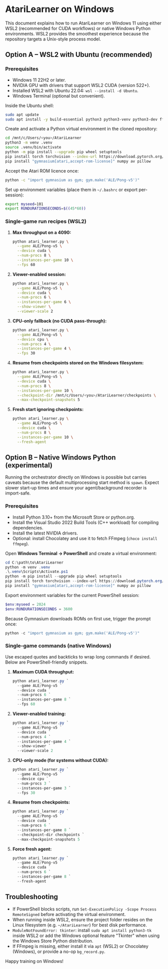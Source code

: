 # AtariLearner on Windows

This document explains how to run AtariLearner on Windows 11 using either WSL2 (recommended for CUDA workflows) or native Windows Python environments.  WSL2 provides the smoothest experience because the repository targets a Unix-style process model.

## Option A – WSL2 with Ubuntu (recommended)

### Prerequisites

* Windows 11 22H2 or later.
* NVIDIA GPU with drivers that support WSL2 CUDA (version 522+).
* Installed WSL2 with Ubuntu 22.04: `wsl --install -d Ubuntu`.
* Windows Terminal (optional but convenient).

Inside the Ubuntu shell:

```bash
sudo apt update
sudo apt install -y build-essential python3 python3-venv python3-dev ffmpeg
```

Create and activate a Python virtual environment in the cloned repository:

```bash
cd /mnt/c/Users/<you>/AtariLearner
python3 -m venv .venv
source .venv/bin/activate
python -m pip install --upgrade pip wheel setuptools
pip install torch torchvision --index-url https://download.pytorch.org/whl/cu121
pip install "gymnasium[atari,accept-rom-license]" numpy av pillow
```

Accept the Atari ROM licence once:

```bash
python -c "import gymnasium as gym; gym.make('ALE/Pong-v5')"
```

Set up environment variables (place them in `~/.bashrc` or export per-session):

```bash
export myseed=101
export RUNDURATIONSECONDS=$((45*60))
```

### Single-game run recipes (WSL2)

1. **Max throughput on a 4090:**

   ```bash
   python atari_learner.py \
     --game ALE/Pong-v5 \
     --device cuda \
     --num-procs 8 \
     --instances-per-game 10 \
     --fps 60
   ```

2. **Viewer-enabled session:**

   ```bash
   python atari_learner.py \
     --game ALE/Pong-v5 \
     --device cuda \
     --num-procs 6 \
     --instances-per-game 6 \
     --show-viewer \
     --viewer-scale 2
   ```

3. **CPU-only fallback (no CUDA pass-through):**

   ```bash
   python atari_learner.py \
     --game ALE/Pong-v5 \
     --device cpu \
     --num-procs 4 \
     --instances-per-game 4 \
     --fps 30
   ```

4. **Resume from checkpoints stored on the Windows filesystem:**

   ```bash
   python atari_learner.py \
     --game ALE/Pong-v5 \
     --device cuda \
     --num-procs 8 \
     --instances-per-game 10 \
     --checkpoint-dir /mnt/c/Users/<you>/AtariLearner/checkpoints \
     --max-checkpoint-snapshots 5
   ```

5. **Fresh start ignoring checkpoints:**

   ```bash
   python atari_learner.py \
     --game ALE/Pong-v5 \
     --device cuda \
     --num-procs 8 \
     --instances-per-game 10 \
     --fresh-agent
   ```

## Option B – Native Windows Python (experimental)

Running the orchestrator directly on Windows is possible but carries caveats because the default multiprocessing start method is `spawn`.  Expect slower start-up times and ensure your agent/background recorder is import-safe.

### Prerequisites

* Install Python 3.10+ from the Microsoft Store or python.org.
* Install the Visual Studio 2022 Build Tools (C++ workload) for compiling dependencies.
* Install the latest NVIDIA drivers.
* Optional: install Chocolatey and use it to fetch FFmpeg (`choco install ffmpeg`).

Open **Windows Terminal → PowerShell** and create a virtual environment:

```powershell
cd C:\path\to\AtariLearner
python -m venv .venv
.\.venv\Scripts\Activate.ps1
python -m pip install --upgrade pip wheel setuptools
pip install torch torchvision --index-url https://download.pytorch.org/whl/cu121
pip install "gymnasium[atari,accept-rom-license]" numpy av pillow
```

Export environment variables for the current PowerShell session:

```powershell
$env:myseed = 2024
$env:RUNDURATIONSECONDS = 3600
```

Because Gymnasium downloads ROMs on first use, trigger the prompt once:

```powershell
python -c "import gymnasium as gym; gym.make('ALE/Pong-v5')"
```

### Single-game commands (native Windows)

Use escaped quotes and backticks to wrap long commands if desired.  Below are PowerShell-friendly snippets.

1. **Maximum CUDA throughput:**

   ```powershell
   python atari_learner.py `
     --game ALE/Pong-v5 `
     --device cuda `
     --num-procs 6 `
     --instances-per-game 8 `
     --fps 60
   ```

2. **Viewer-enabled training:**

   ```powershell
   python atari_learner.py `
     --game ALE/Pong-v5 `
     --device cuda `
     --num-procs 4 `
     --instances-per-game 4 `
     --show-viewer `
     --viewer-scale 2
   ```

3. **CPU-only mode (for systems without CUDA):**

   ```powershell
   python atari_learner.py `
     --game ALE/Pong-v5 `
     --device cpu `
     --num-procs 3 `
     --instances-per-game 3 `
     --fps 30
   ```

4. **Resume from checkpoints:**

   ```powershell
   python atari_learner.py `
     --game ALE/Pong-v5 `
     --device cuda `
     --num-procs 6 `
     --instances-per-game 8 `
     --checkpoint-dir checkpoints `
     --max-checkpoint-snapshots 5
   ```

5. **Force fresh agent:**

   ```powershell
   python atari_learner.py `
     --game ALE/Pong-v5 `
     --device cuda `
     --num-procs 6 `
     --instances-per-game 8 `
     --fresh-agent
   ```

## Troubleshooting

* If PowerShell blocks scripts, run `Set-ExecutionPolicy -Scope Process RemoteSigned` before activating the virtual environment.
* When running inside WSL2, ensure the project folder resides on the Linux filesystem (e.g. `~/AtariLearner`) for best disk performance.
* `ModuleNotFoundError: tkinter`: install `sudo apt install python3-tk` inside WSL2 or add the Windows optional feature "Tkinter" when using the Windows Store Python distribution.
* If FFmpeg is missing, either install it via `apt` (WSL2) or Chocolatey (Windows), or provide a no-op `bg_record.py`.

Happy training on Windows!
